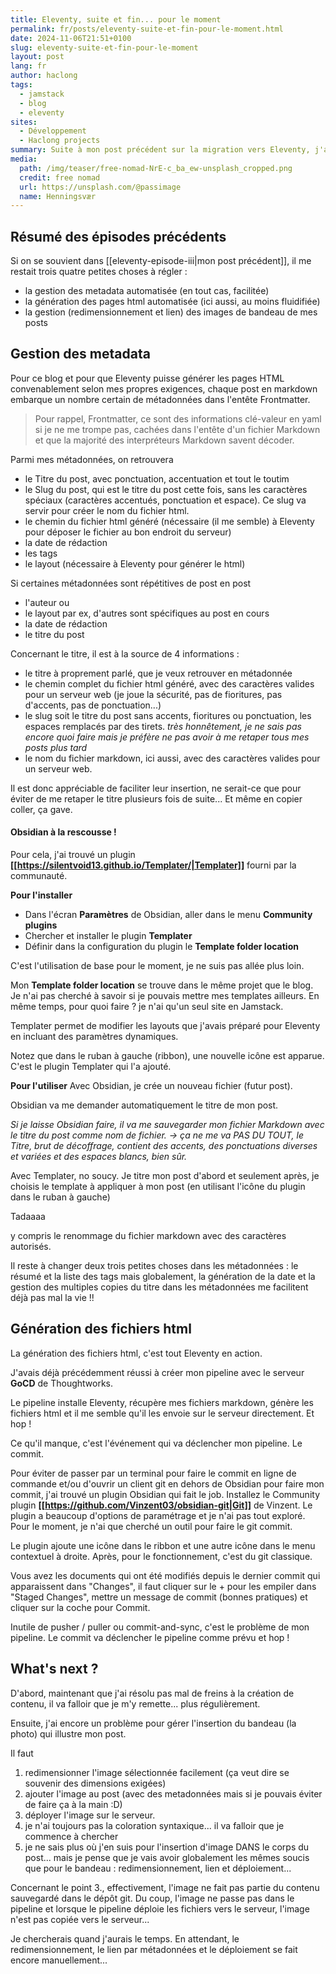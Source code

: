 ```yaml
---
title: Eleventy, suite et fin... pour le moment
permalink: fr/posts/eleventy-suite-et-fin-pour-le-moment.html
date: 2024-11-06T21:51+0100
slug: eleventy-suite-et-fin-pour-le-moment
layout: post
lang: fr
author: haclong
tags:
  - jamstack
  - blog
  - eleventy
sites:
  - Développement
  - Haclong projects
summary: Suite à mon post précédent sur la migration vers Eleventy, j'ai automatisé un peu plus la publication de mes posts.
media:
  path: /img/teaser/free-nomad-NrE-c_ba_ew-unsplash_cropped.png
  credit: free nomad
  url: https://unsplash.com/@passimage
  name: Henningsvær
---
```

## Résumé des épisodes précédents
Si on se souvient dans [[eleventy-episode-iii|mon post précédent]], il me restait trois quatre petites choses à régler :
- la gestion des metadata automatisée (en tout cas, facilitée)
- la génération des pages html automatisée (ici aussi, au moins fluidifiée)
- la gestion (redimensionnement et lien) des images de bandeau de mes posts

## Gestion des metadata
Pour ce blog et pour que Eleventy puisse générer les pages HTML convenablement selon mes propres exigences, chaque post en markdown embarque un nombre certain de métadonnées dans l'entête Frontmatter. 

> Pour rappel, Frontmatter, ce sont des informations clé-valeur en yaml si je ne me trompe pas, cachées dans l'entête d'un fichier Markdown et que la majorité des interpréteurs Markdown savent décoder. 

Parmi mes métadonnées, on retrouvera
- le Titre du post, avec ponctuation, accentuation et tout le toutim
- le Slug du post, qui est le titre du post cette fois, sans les caractères spéciaux (caractères accentués, ponctuation et espace). Ce slug va servir pour créer le nom du fichier html.
- le chemin du fichier html généré (nécessaire (il me semble) à Eleventy pour déposer le fichier au bon endroit du serveur)
- la date de rédaction
- les tags
- le layout (nécessaire à Eleventy pour générer le html)

Si certaines métadonnées sont répétitives de post en post 
- l'auteur ou 
- le layout par ex, 
d'autres sont spécifiques au post en cours
- la date de rédaction
- le titre du post

Concernant le titre, il est à la source de 4 informations :
- le titre à proprement parlé, que je veux retrouver en métadonnée
- le chemin complet du fichier html généré, avec des caractères valides pour un serveur web (je joue la sécurité, pas de fioritures, pas d'accents, pas de ponctuation...)
- le slug soit le titre du post sans accents, fioritures ou ponctuation, les espaces remplacés par des tirets. *très honnêtement, je ne sais pas encore quoi faire mais je préfère ne pas avoir à me retaper tous mes posts plus tard*
- le nom du fichier markdown, ici aussi, avec des caractères valides pour un serveur web.

Il est donc appréciable de faciliter leur insertion, ne serait-ce que pour éviter de me retaper le titre plusieurs fois de suite... Et même en copier coller, ça gave.

#### Obsidian à la rescousse !
Pour cela, j'ai trouvé un plugin **[[https://silentvoid13.github.io/Templater/|Templater]]** fourni par la communauté. 

**Pour l'installer**
- Dans l'écran **Paramètres** de Obsidian, aller dans le menu **Community plugins**
- Chercher et installer le plugin **Templater**
- Définir dans la configuration du plugin le **Template folder location**

C'est l'utilisation de base pour le moment, je ne suis pas allée plus loin.

Mon **Template folder location** se trouve dans le même projet que le blog. Je n'ai pas cherché à savoir si je pouvais mettre mes templates ailleurs. En même temps, pour quoi faire ? je n'ai qu'un seul site en Jamstack.

Templater permet de modifier les layouts que j'avais préparé pour Eleventy en incluant des paramètres dynamiques.

Notez que dans le ruban à gauche (ribbon), une nouvelle icône est apparue. C'est le plugin Templater qui l'a ajouté. 

**Pour l'utiliser**
Avec Obsidian, je crée un nouveau fichier (futur post). 

Obsidian va me demander automatiquement le titre de mon post. 

*Si je laisse Obsidian faire, il va me sauvegarder mon fichier Markdown avec le titre du post comme nom de fichier. -> ça ne me va PAS DU TOUT, le Titre, brut de décoffrage, contient des accents, des ponctuations diverses et variées et des espaces blancs, bien sûr.*

Avec Templater, no soucy. Je titre mon post d'abord et seulement après, je choisis le template à appliquer à mon post (en utilisant l'icône du plugin dans le ruban à gauche)

Tadaaaa

y compris le renommage du fichier markdown avec des caractères autorisés.

Il reste à changer deux trois petites choses dans les métadonnées : le résumé et la liste des tags mais globalement, la génération de la date et la gestion des multiples copies du titre dans les métadonnées me facilitent déjà pas mal la vie !!

## Génération des fichiers html
La génération des fichiers html, c'est tout Eleventy en action.

J'avais déjà précédemment réussi à créer mon pipeline avec le serveur **GoCD** de Thoughtworks.

Le pipeline installe Eleventy, récupère mes fichiers markdown, génère les fichiers html et il me semble qu'il les envoie sur le serveur directement. Et hop !

Ce qu'il manque, c'est l'événement qui va déclencher mon pipeline. Le commit.

Pour éviter de passer par un terminal pour faire le commit en ligne de commande et/ou d'ouvrir un client git en dehors de Obsidian pour faire mon commit, j'ai trouvé un plugin Obsidian qui fait le job. Installez le Community plugin **[[https://github.com/Vinzent03/obsidian-git|Git]]** de Vinzent. Le plugin a beaucoup d'options de paramétrage et je n'ai pas tout exploré. Pour le moment, je n'ai que cherché un outil pour faire le git commit. 

Le plugin ajoute une icône dans le ribbon et une autre icône dans le menu contextuel à droite. Après, pour le fonctionnement, c'est du git classique.

Vous avez les documents qui ont été modifiés depuis le dernier commit qui apparaissent dans "Changes", il faut cliquer sur le + pour les empiler dans "Staged Changes", mettre un message de commit (bonnes pratiques) et cliquer sur la coche pour Commit.

Inutile de pusher / puller ou commit-and-sync, c'est le problème de mon pipeline. Le commit va déclencher le pipeline comme prévu et hop !

## What's next ?
D'abord, maintenant que j'ai résolu pas mal de freins à la création de contenu, il va falloir que je m'y remette... plus régulièrement.

Ensuite, j'ai encore un problème pour gérer l'insertion du bandeau (la photo) qui illustre mon post. 

Il faut
1. redimensionner l'image sélectionnée facilement (ça veut dire se souvenir des dimensions exigées)
2. ajouter l'image au post (avec des metadonnées mais si je pouvais éviter de faire ça à la main :D)
3. déployer l'image sur le serveur.
4. je n'ai toujours pas la coloration syntaxique... il va falloir que je commence à chercher
5. je ne sais plus où j'en suis pour l'insertion d'image DANS le corps du post... mais je pense que je vais avoir globalement les mêmes soucis que pour le bandeau : redimensionnement, lien et déploiement...

Concernant le point 3., effectivement, l'image ne fait pas partie du contenu sauvegardé dans le dépôt git. Du coup, l'image ne passe pas dans le pipeline et lorsque le pipeline déploie les fichiers vers le serveur, l'image n'est pas copiée vers le serveur...

Je chercherais quand j'aurais le temps. En attendant, le redimensionnement, le lien par métadonnées et le déploiement se fait encore manuellement...





